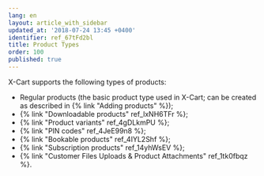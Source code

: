 ```yaml
---
lang: en
layout: article_with_sidebar
updated_at: '2018-07-24 13:45 +0400'
identifier: ref_67tFd2bl
title: Product Types
order: 100
published: true
---
```

X-Cart supports the following types of products:

*   Regular products (the basic product type used in X-Cart; can be created as described in {% link "Adding products" %});
*   {% link "Downloadable products" ref_lxNH6TFr %}; 
*   {% link "Product variants" ref_4gDLkmPU %};
*   {% link "PIN codes" ref_4JeE99n8 %};
*   {% link "Bookable products" ref_4IYL2Shf %};
*   {% link "Subscription products" ref_14yhWsEV %};
*   {% link "Customer Files Uploads &amp; Product Attachments" ref_1tk0fbqz %}.
